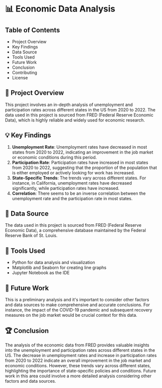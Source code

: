 # :bar_chart: Economic Data Analysis

## Table of Contents
- Project Overview
- Key Findings
- Data Source
- Tools Used
- Future Work
- Conclusion
- Contributing
- License

## :bookmark_tabs: Project Overview
This project involves an in-depth analysis of unemployment and participation rates across different states in the US from 2020 to 2022. The data used in this project is sourced from FRED (Federal Reserve Economic Data), which is highly reliable and widely used for economic research.

## :bulb: Key Findings
1. **Unemployment Rate**: Unemployment rates have decreased in most states from 2020 to 2022, indicating an improvement in the job market or economic conditions during this period.
2. **Participation Rate**: Participation rates have increased in most states from 2020 to 2022, suggesting that the proportion of the population that is either employed or actively looking for work has increased.
3. **State-Specific Trends**: The trends vary across different states. For instance, in California, unemployment rates have decreased significantly, while participation rates have increased.
4. **Correlation**: There seems to be an inverse correlation between the unemployment rate and the participation rate in most states.

## :file_folder: Data Source
The data used in this project is sourced from FRED (Federal Reserve Economic Data), a comprehensive database maintained by the Federal Reserve Bank of St. Louis.

## :wrench: Tools Used
- Python for data analysis and visualization
- Matplotlib and Seaborn for creating line graphs
- Jupyter Notebook as the IDE

## :rocket: Future Work
This is a preliminary analysis and it's important to consider other factors and data sources to make comprehensive and accurate conclusions. For instance, the impact of the COVID-19 pandemic and subsequent recovery measures on the job market would be crucial context for this data.

## :trophy: Conclusion
The analysis of the economic data from FRED provides valuable insights into the unemployment and participation rates across different states in the US. The decrease in unemployment rates and increase in participation rates from 2020 to 2022 indicate an overall improvement in the job market and economic conditions. However, these trends vary across different states, highlighting the importance of state-specific policies and conditions. Future work in this area could involve a more detailed analysis considering other factors and data sources.
